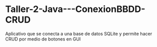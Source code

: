 # Taller-2-Java---ConexionBBDD-CRUD
 Aplicativo que se conecta a una base de datos SQLite y permite hacer CRUD por medio de botones en GUI
